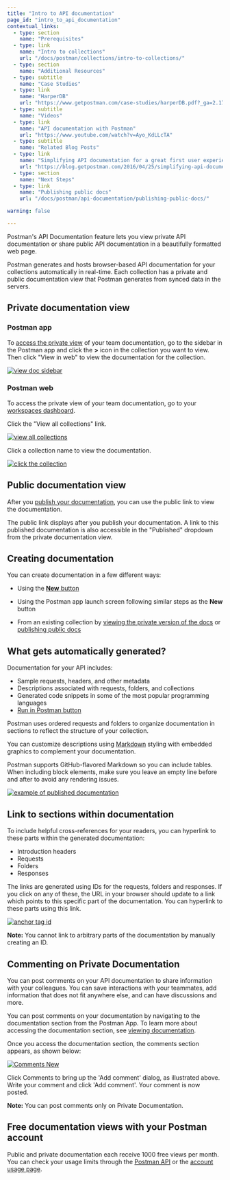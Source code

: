 ```yaml
---
title: "Intro to API documentation"
page_id: "intro_to_api_documentation"
contextual_links:
  - type: section
    name: "Prerequisites"
  - type: link
    name: "Intro to collections"
    url: "/docs/postman/collections/intro-to-collections/"
  - type: section
    name: "Additional Resources"
  - type: subtitle
    name: "Case Studies"
  - type: link
    name: "HarperDB"
    url: "https://www.getpostman.com/case-studies/harperDB.pdf?_ga=2.170214630.754547870.1571851340-1454169035.1570491567"
  - type: subtitle
    name: "Videos"
  - type: link
    name: "API documentation with Postman"
    url: "https://www.youtube.com/watch?v=Ayo_KdLLcTA"
  - type: subtitle
    name: "Related Blog Posts"
  - type: link
    name: "Simplifying API documentation for a great first user experience"
    url: "https://blog.getpostman.com/2016/04/25/simplifying-api-documentation-for-a-great-first-user-experience/?_ga=2.202640215.754547870.1571851340-1454169035.1570491567"
  - type: section
    name: "Next Steps"
  - type: link
    name: "Publishing public docs"
    url: "/docs/postman/api-documentation/publishing-public-docs/"

warning: false

---
```


Postman's API Documentation feature lets you view private API documentation or share public API documentation in a beautifully formatted web page.

Postman generates and hosts browser-based API documentation for your collections automatically in real-time. Each collection has a private and public documentation view that Postman generates from synced data in the servers.

## Private documentation view

### Postman app

To [access the private view](/docs/postman/api-documentation/viewing-documentation/) of your team documentation, go to the sidebar in the Postman app and click the **>** icon in the collection you want to view. Then click "View in web" to view the documentation for the collection.

[![view doc sidebar](https://assets.postman.com/postman-docs/view-web-documentation.png)](https://assets.postman.com/postman-docs/view-web-documentation.png)

### Postman web

To access the private view of your team documentation, go to your [workspaces dashboard](https://app.getpostman.com/dashboard).

Click the "View all collections" link.

[![view all collections](https://assets.postman.com/postman-docs/view-all-collections.png)](https://assets.postman.com/postman-docs/view-all-collections.png)

Click a collection name to view the documentation.

[![click the collection](https://assets.postman.com/postman-docs/click-collection-private-view.png)](https://assets.postman.com/postman-docs/click-collection-private-view.png)

## Public documentation view

After you [publish your documentation](/docs/postman/api-documentation/publishing-public-docs/), you can use the public link to view the documentation.

The public link displays after you publish your documentation. A link to this published documentation is also accessible in the "Published" dropdown from the private documentation view.

## Creating documentation

You can create documentation in a few different ways:

* Using the [**New** button](/docs/postman/launching-postman/newbutton/)

* Using the Postman app launch screen following similar steps as the **New** button
* From an existing collection by [viewing the private version of the docs](/docs/postman/api-documentation/viewing-documentation/) or [publishing public docs](/docs/postman/api-documentation/publishing-public-docs/)

## What gets automatically generated?

Documentation for your API includes:

* Sample requests, headers, and other metadata
* Descriptions associated with requests, folders, and collections
* Generated code snippets in some of the most popular programming languages
* [Run in Postman button](/docs/postman-for-publishers/run-button/using-run-button)

Postman uses ordered requests and folders to organize documentation in sections to reflect the structure of your collection.

You can customize descriptions using [Markdown](/docs/postman/api-documentation/how-to-document-using-markdown/) styling with embedded graphics to complement your documentation.

Postman supports GitHub-flavored Markdown so you can include tables. When including block elements, make sure you leave an empty line before and after to avoid any rendering issues.

[![example of published documentation](https://assets.postman.com/postman-docs/WS-doc-markdown.png)](https://assets.postman.com/postman-docs/WS-doc-markdown.png)

## Link to sections within documentation

To include helpful cross-references for your readers, you can hyperlink to these parts within the generated documentation:

* Introduction headers
* Requests
* Folders
* Responses

The links are generated using IDs for the requests, folders and responses. If you click on any of these, the URL in your browser should update to a link which points to this specific part of the documentation. You can hyperlink to these parts using this link.

[![anchor tag id](https://assets.postman.com/postman-docs/anchor-id.png)](https://assets.postman.com/postman-docs/anchor-id.png)

**Note:** You cannot link to arbitrary parts of the documentation by manually creating an ID.

## Commenting on Private Documentation

You can post comments on your API documentation to share information with your colleagues. You can save interactions with your teammates, add information that does not fit anywhere else, and can have discussions and more.

You can post comments on your documentation by navigating to the documentation section from the Postman App. To learn more about accessing the documentation section, see [viewing documentation](/docs/postman/api-documentation/viewing-documentation/).

Once you access the documentation section, the comments section appears, as shown below:

[![Comments New](https://assets.postman.com/postman-docs/Comments_New1.png)](https://assets.postman.com/postman-docs/Comments_New1.png)

Click Comments to bring up the 'Add comment' dialog, as illustrated above. Write your comment and click 'Add comment'. Your comment is now posted.

**Note:** You can post comments only on Private Documentation.

## Free documentation views with your Postman account

Public and private documentation each receive 1000 free views per month. You can check your usage limits through the [Postman API](https://docs.api.getpostman.com) or the [account usage page](https://go.pstmn.io/postman-account-limits).
